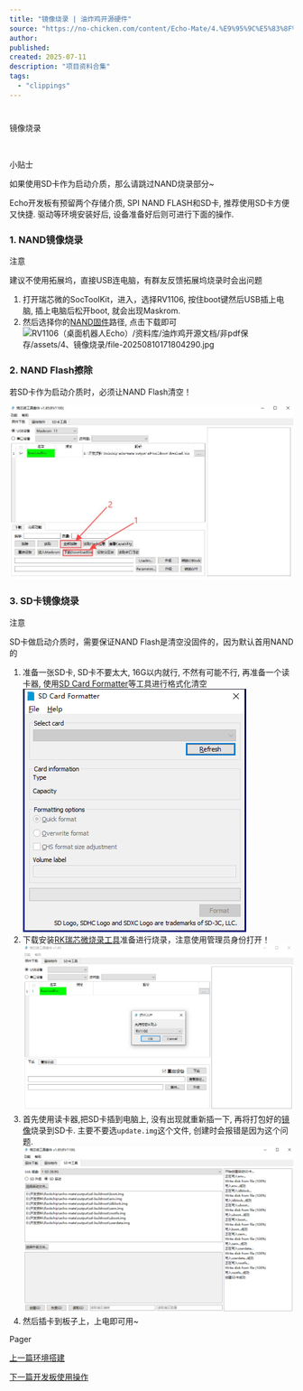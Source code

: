 ```yaml
---
title: "镜像烧录 | 油炸鸡开源硬件"
source: "https://no-chicken.com/content/Echo-Mate/4.%E9%95%9C%E5%83%8F%E7%83%A7%E5%BD%95.html"
author:
published:
created: 2025-07-11
description: "项目资料合集"
tags:
  - "clippings"
---
```

# 

镜像烧录

[​](https://no-chicken.com/content/Echo-Mate/#%E9%95%9C%E5%83%8F%E7%83%A7%E5%BD%95)

小贴士

如果使用SD卡作为启动介质，那么请跳过NAND烧录部分~

Echo开发板有预留两个存储介质, SPI NAND FLASH和SD卡, 推荐使用SD卡方便又快捷. 驱动等环境安装好后, 设备准备好后则可进行下面的操作.

### 1\. NAND镜像烧录 [​](https://no-chicken.com/content/Echo-Mate/#_1-nand%E9%95%9C%E5%83%8F%E7%83%A7%E5%BD%95)

注意

建议不使用拓展坞，直接USB连电脑，有群友反馈拓展坞烧录时会出问题

1. 打开瑞芯微的SocToolKit，进入，选择RV1106, 按住boot键然后USB插上电脑, 插上电脑后松开boot, 就会出现Maskrom.
2. 然后选择你的[NAND固件](https://no-chicken.com/resources/Echo-Mate/nand-buildroot_250509_img.zip)路径, 点击下载即可
	![RV1106（桌面机器人Echo）/资料库/油炸鸡开源文档/非pdf保存/assets/4、镜像烧录/file-20250810171804290.jpg](assets/4、镜像烧录/file-20250810171804290.jpg)

### 2\. NAND Flash擦除 [​](https://no-chicken.com/content/Echo-Mate/#_2-nand-flash%E6%93%A6%E9%99%A4)

若SD卡作为启动介质时，必须让NAND Flash清空！

![RV1106（桌面机器人Echo）/资料库/油炸鸡开源文档/非pdf保存/assets/4、镜像烧录/file-20250810171804545.png](assets/4、镜像烧录/file-20250810171804545.png)

### 3\. SD卡镜像烧录 [​](https://no-chicken.com/content/Echo-Mate/#_3-sd%E5%8D%A1%E9%95%9C%E5%83%8F%E7%83%A7%E5%BD%95)

注意

SD卡做启动介质时，需要保证NAND Flash是清空没固件的，因为默认首用NAND的

1. 准备一张SD卡, SD卡不要太大, 16G以内就行, 不然有可能不行, 再准备一个读卡器, 使用[SD Card Formatter](https://no-chicken.com/resources/Echo-Mate/SDCardFormatterv5_WinEN.zip)等工具进行格式化清空
	![RV1106（桌面机器人Echo）/资料库/油炸鸡开源文档/非pdf保存/assets/4、镜像烧录/file-20250810171804687.png](assets/4、镜像烧录/file-20250810171804687.png)
2. 下载安装[RK瑞芯微烧录工具](https://no-chicken.com/resources/Echo-Mate/SocToolKit_v1.98_20240705_01_win.zip)准备进行烧录，注意使用管理员身份打开！
	![RV1106（桌面机器人Echo）/资料库/油炸鸡开源文档/非pdf保存/assets/4、镜像烧录/file-20250810171804764.png](assets/4、镜像烧录/file-20250810171804764.png)
3. 首先使用读卡器,把SD卡插到电脑上, 没有出现就重新插一下, 再将打包好的[镜像](https://no-chicken.com/resources/Echo-Mate/sd-buildroot_250509_img.zip)烧录到SD卡. 主要不要选`update.img`这个文件, 创建时会报错是因为这个问题.
	![RV1106（桌面机器人Echo）/资料库/油炸鸡开源文档/非pdf保存/assets/4、镜像烧录/file-20250810171804890.png](assets/4、镜像烧录/file-20250810171804890.png)
4. 然后插卡到板子上，上电即可用~

Pager

[上一篇环境搭建](https://no-chicken.com/content/Echo-Mate/3.%E7%8E%AF%E5%A2%83%E6%90%AD%E5%BB%BA.html)

[下一篇开发板使用操作](https://no-chicken.com/content/Echo-Mate/5.%E5%BC%80%E5%8F%91%E6%9D%BF%E6%93%8D%E4%BD%9C.html)